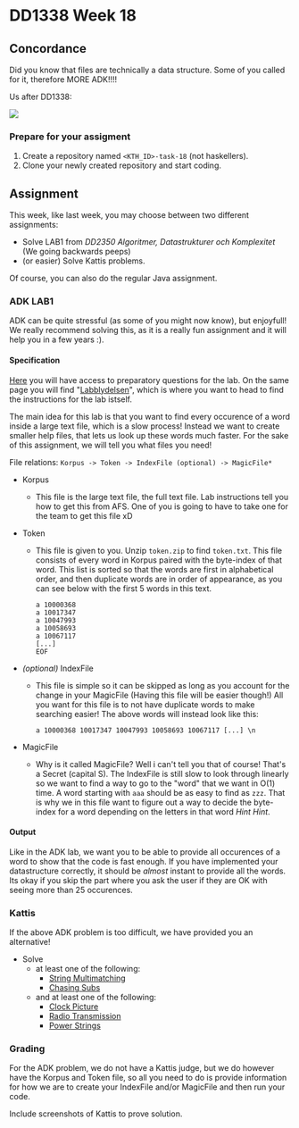 # DD1338 Week 18

## Concordance

Did you know that files are technically a data structure. Some of you called for it, therefore MORE ADK!!!!

Us after DD1338:

![](https://images-ext-2.discordapp.net/external/2Rs7TXoJ8cowULh0GOIIo89c9kNqNwNnI51nD4YtZpg/https/pics.me.me/thumb_algorithms-a1-machine-learning-data-structures-maths-what-is-64436671.png)

### Prepare for your assigment

1) Create a repository named `<KTH_ID>-task-18` (not haskellers).
2) Clone your newly created repository and start coding. 

## Assignment
This week, like last week, you may choose between two different assignments:

- Solve LAB1 from _DD2350 Algoritmer, Datastrukturer och Komplexitet_ (We going backwards peeps)
- (or easier) Solve Kattis problems.

Of course, you can also do the regular Java assignment.

### ADK LAB1
ADK can be quite stressful (as some of you might now know), but enjoyfull! We really recommend solving this, as it is a really fun assignment and it will help you in a few years :). 

#### Specification
[Here](https://kth.instructure.com/courses/21037/assignments/124041) you will have access to preparatory questions for the lab. On the same page you will find "[Labblydelsen](https://kth.instructure.com/courses/21037/assignments/124027)", which is where you want to head to find the instructions for the lab istself.

The main idea for this lab is that you want to find every occurence of a word inside a large text file, which is a slow process! Instead we want to create smaller help files, that lets us look up these words much faster. For the sake of this assignment, we will tell you what files you need!

File relations:
`Korpus -> Token -> IndexFile (optional) -> MagicFile*`

* Korpus
  * This file is the large text file, the full text file. Lab instructions tell you how to get this from AFS. One of you is going to have to take one for the team to get this file xD

* Token
  * This file is given to you. Unzip `token.zip` to find `token.txt`. This file consists of every word in Korpus paired with the byte-index of that word. This list is sorted so that the words are first in alphabetical order, and then duplicate words are in order of appearance, as you can see below with the first 5 words in this text.
    ```
    a 10000368
    a 10017347
    a 10047993
    a 10058693
    a 10067117
    [...]
    EOF
    ```
* _(optional)_ IndexFile
  * This file is simple so it can be skipped as long as you account for the change in your MagicFile (Having this file will be easier though!) All you want for this file is to not have duplicate words to make searching easier! The above words will instead look like this:
    ```
    a 10000368 10017347 10047993 10058693 10067117 [...] \n
    ```

* MagicFile
  * Why is it called MagicFile? Well i can't tell you that of course! That's a Secret (capital S). The IndexFile is still slow to look through linearly so we want to find a way to go to the "word" that we want in O(1) time. A word starting with `aaa` should be as easy to find as `zzz`. That is why we in this file want to figure out a way to decide the byte-index for a word depending on the letters in that word *Hint Hint*.


#### Output
Like in the ADK lab, we want you to be able to provide all occurences of a word to show that the code is fast enough. If you have implemented your datastructure correctly, it should be _almost_ instant to provide all the words. Its okay if you skip the part where you ask the user if they are OK with seeing more than 25 occurences.

### Kattis
If the above ADK problem is too difficult, we have provided you an alternative!

- Solve
    - at least one of the following:
      - [String Multimatching](https://kth.kattis.com/problems/stringmultimatching)
      - [Chasing Subs](https://open.kattis.com/problems/chasingsubs)
    - and at least one of the following:
      - [Clock Picture](https://open.kattis.com/problems/clockpictures)
      - [Radio Transmission](https://open.kattis.com/problems/radiotransmission)
      - [Power Strings](https://open.kattis.com/problems/powerstrings)



### Grading
For the ADK problem, we do not have a Kattis judge, but we do however have the Korpus and Token file, so all you need to do is provide information for how we are to create your IndexFile and/or MagicFile and then run your code. 

Include screenshots of Kattis to prove solution.
